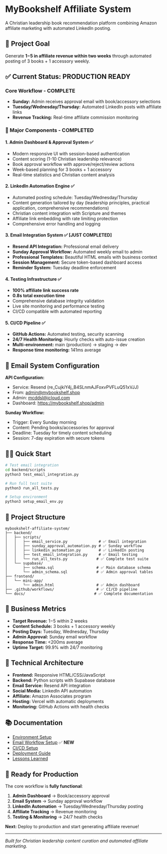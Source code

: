 # MyBookshelf Affiliate System

A Christian leadership book recommendation platform combining Amazon affiliate marketing with automated LinkedIn posting.

## 🎯 Project Goal

Generate **$1-$5 in affiliate revenue within two weeks** through automated posting of 3 books + 1 accessory weekly.

## ✅ Current Status: PRODUCTION READY

### **Core Workflow - COMPLETE**

- **Sunday:** Admin receives approval email with book/accessory selections
- **Tuesday/Wednesday/Thursday:** Automated LinkedIn posts with affiliate links
- **Revenue Tracking:** Real-time affiliate commission monitoring

### **🚀 Major Components - COMPLETED**

#### 1. **Admin Dashboard & Approval System** ✅

- Modern responsive UI with session-based authentication
- Content scoring (1-10 Christian leadership relevance)
- Book approval workflow with approve/reject/review actions
- Week-based planning for 3 books + 1 accessory
- Real-time statistics and Christian content analysis

#### 2. **LinkedIn Automation Engine** ✅

- Automated posting schedule: Tuesday/Wednesday/Thursday
- Content generation tailored by day (leadership principles, practical application, comprehensive recommendations)
- Christian content integration with Scripture and themes
- Affiliate link embedding with rate limiting protection
- Comprehensive error handling and logging

#### 3. **Email Integration System** ✅ **[JUST COMPLETED]**

- **Resend API Integration:** Professional email delivery
- **Sunday Approval Workflow:** Automated weekly email to admin
- **Professional Templates:** Beautiful HTML emails with business context
- **Session Management:** Secure token-based dashboard access
- **Reminder System:** Tuesday deadline enforcement

#### 4. **Testing Infrastructure** ✅

- **100% affiliate link success rate**
- **0.8s total execution time**
- Comprehensive database integrity validation
- Live site monitoring and performance testing
- CI/CD compatible with automated reporting

#### 5. **CI/CD Pipeline** ✅

- **GitHub Actions:** Automated testing, security scanning
- **24/7 Health Monitoring:** Hourly checks with auto-issue creation
- **Multi-environment:** main (production) → staging → dev
- **Response time monitoring:** 141ms average

## 📧 **Email System Configuration**

**API Configuration:**

- Service: Resend (re_CujkiY4j_B4SLnmAJFoxvPVFLuQ51xVJJ)
- From: admin@mybookshelf.shop
- Admin: mcddsl@icloud.com
- Dashboard: https://mybookshelf.shop/admin

**Sunday Workflow:**

- Trigger: Every Sunday morning
- Content: Pending books/accessories for approval
- Deadline: Tuesday for timely content scheduling
- Session: 7-day expiration with secure tokens

## 🏃‍♂️ **Quick Start**

```bash
# Test email integration
cd backend/scripts
python3 test_email_integration.py

# Run full test suite
python3 run_all_tests.py

# Setup environment
python3 setup_email_env.py
```

## 📁 **Project Structure**

```
mybookshelf-affiliate-system/
├── backend/
│   ├── scripts/
│   │   ├── email_service.py              # ✅ Email integration
│   │   ├── sunday_approval_automation.py # ✅ Sunday workflow
│   │   ├── linkedin_automation.py        # ✅ LinkedIn posting
│   │   ├── test_email_integration.py     # ✅ Email testing
│   │   └── run_all_tests.py             # ✅ Complete test suite
│   └── supabase/
│       ├── schema.sql                   # ✅ Main database schema
│       └── admin_schema.sql             # ✅ Admin approval tables
├── frontend/
│   └── mini-app/
│       └── admin.html                   # ✅ Admin dashboard
├── .github/workflows/                   # ✅ CI/CD pipeline
└── docs/                               # ✅ Complete documentation
```

## 🎯 **Business Metrics**

- **Target Revenue:** $1-$5 within 2 weeks
- **Content Schedule:** 3 books + 1 accessory weekly
- **Posting Days:** Tuesday, Wednesday, Thursday
- **Admin Approval:** Sunday email workflow
- **Response Time:** <200ms average
- **Uptime Target:** 99.9% with 24/7 monitoring

## 🔧 **Technical Architecture**

- **Frontend:** Responsive HTML/CSS/JavaScript
- **Backend:** Python scripts with Supabase database
- **Email Service:** Resend API integration
- **Social Media:** LinkedIn API automation
- **Affiliate:** Amazon Associates program
- **Hosting:** Vercel with automatic deployments
- **Monitoring:** GitHub Actions with health checks

## 📚 **Documentation**

- [Environment Setup](docs/ENVIRONMENT_SETUP.md)
- [Email Workflow Setup](docs/EMAIL_WORKFLOW_SETUP.md) ✅ **NEW**
- [CI/CD Setup](docs/CI_CD_SETUP.md)
- [Deployment Guide](docs/DEPLOYMENT_GUIDE.md)
- [Lessons Learned](docs/LESSONS_LEARNED.md)

## 🎉 **Ready for Production**

The core workflow is **fully functional**:

1. **Admin Dashboard** → Book/accessory approval
2. **Email System** → Sunday approval workflow
3. **LinkedIn Automation** → Tuesday/Wednesday/Thursday posting
4. **Affiliate Tracking** → Revenue monitoring
5. **Testing & Monitoring** → 24/7 health checks

**Next:** Deploy to production and start generating affiliate revenue!

---

_Built for Christian leadership content curation and automated affiliate marketing._
